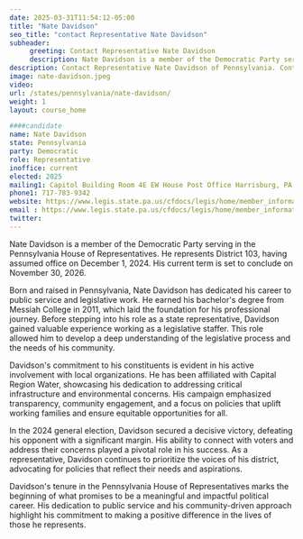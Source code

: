```yaml
---
date: 2025-03-31T11:54:12-05:00
title: "Nate Davidson"
seo_title: "contact Representative Nate Davidson"
subheader:
     greeting: Contact Representative Nate Davidson
     description: Nate Davidson is a member of the Democratic Party serving in the Pennsylvania House of Representatives. He represents District 103, having assumed office on December 1, 2024. His current term is set to conclude on November 30, 2026.
description: Contact Representative Nate Davidson of Pennsylvania. Contact information for Nate Davidson includes email address, phone number, and mailing address.
image: nate-davidson.jpeg
video:
url: /states/pennsylvania/nate-davidson/
weight: 1
layout: course_home

####candidate
name: Nate Davidson
state: Pennsylvania
party: Democratic
role: Representative
inoffice: current
elected: 2025
mailing1: Capitol Building Room 4E EW House Post Office Harrisburg, PA 17120
phone1: 717-783-9342
website: https://www.legis.state.pa.us/cfdocs/legis/home/member_information/House_bio.cfm?id=2031/
email : https://www.legis.state.pa.us/cfdocs/legis/home/member_information/House_bio.cfm?id=2031/
twitter: 
---
```

Nate Davidson is a member of the Democratic Party serving in the Pennsylvania House of Representatives. He represents District 103, having assumed office on December 1, 2024. His current term is set to conclude on November 30, 2026.

Born and raised in Pennsylvania, Nate Davidson has dedicated his career to public service and legislative work. He earned his bachelor's degree from Messiah College in 2011, which laid the foundation for his professional journey. Before stepping into his role as a state representative, Davidson gained valuable experience working as a legislative staffer. This role allowed him to develop a deep understanding of the legislative process and the needs of his community.

Davidson's commitment to his constituents is evident in his active involvement with local organizations. He has been affiliated with Capital Region Water, showcasing his dedication to addressing critical infrastructure and environmental concerns. His campaign emphasized transparency, community engagement, and a focus on policies that uplift working families and ensure equitable opportunities for all.

In the 2024 general election, Davidson secured a decisive victory, defeating his opponent with a significant margin. His ability to connect with voters and address their concerns played a pivotal role in his success. As a representative, Davidson continues to prioritize the voices of his district, advocating for policies that reflect their needs and aspirations.

Davidson's tenure in the Pennsylvania House of Representatives marks the beginning of what promises to be a meaningful and impactful political career. His dedication to public service and his community-driven approach highlight his commitment to making a positive difference in the lives of those he represents.
